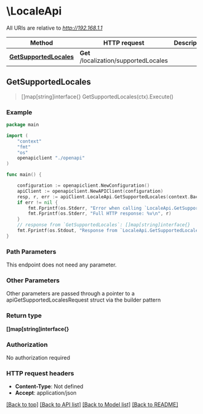 # \LocaleApi

All URIs are relative to *http://192.168.1.1*

Method | HTTP request | Description
------------- | ------------- | -------------
[**GetSupportedLocales**](LocaleApi.md#GetSupportedLocales) | **Get** /localization/supportedLocales | 



## GetSupportedLocales

> []map[string]interface{} GetSupportedLocales(ctx).Execute()





### Example

```go
package main

import (
    "context"
    "fmt"
    "os"
    openapiclient "./openapi"
)

func main() {

    configuration := openapiclient.NewConfiguration()
    apiClient := openapiclient.NewAPIClient(configuration)
    resp, r, err := apiClient.LocaleApi.GetSupportedLocales(context.Background()).Execute()
    if err != nil {
        fmt.Fprintf(os.Stderr, "Error when calling `LocaleApi.GetSupportedLocales``: %v\n", err)
        fmt.Fprintf(os.Stderr, "Full HTTP response: %v\n", r)
    }
    // response from `GetSupportedLocales`: []map[string]interface{}
    fmt.Fprintf(os.Stdout, "Response from `LocaleApi.GetSupportedLocales`: %v\n", resp)
}
```

### Path Parameters

This endpoint does not need any parameter.

### Other Parameters

Other parameters are passed through a pointer to a apiGetSupportedLocalesRequest struct via the builder pattern


### Return type

**[]map[string]interface{}**

### Authorization

No authorization required

### HTTP request headers

- **Content-Type**: Not defined
- **Accept**: application/json

[[Back to top]](#) [[Back to API list]](../README.md#documentation-for-api-endpoints)
[[Back to Model list]](../README.md#documentation-for-models)
[[Back to README]](../README.md)

